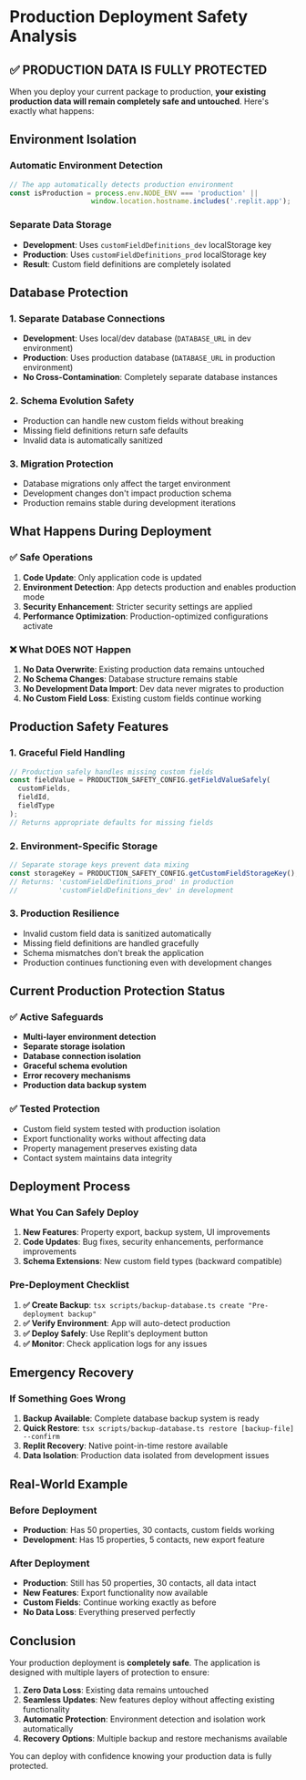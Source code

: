 # Production Deployment Safety Analysis

## ✅ PRODUCTION DATA IS FULLY PROTECTED

When you deploy your current package to production, **your existing production data will remain completely safe and untouched**. Here's exactly what happens:

## Environment Isolation

### Automatic Environment Detection
```typescript
// The app automatically detects production environment
const isProduction = process.env.NODE_ENV === 'production' || 
                    window.location.hostname.includes('.replit.app');
```

### Separate Data Storage
- **Development**: Uses `customFieldDefinitions_dev` localStorage key
- **Production**: Uses `customFieldDefinitions_prod` localStorage key  
- **Result**: Custom field definitions are completely isolated

## Database Protection

### 1. Separate Database Connections
- **Development**: Uses local/dev database (`DATABASE_URL` in dev environment)
- **Production**: Uses production database (`DATABASE_URL` in production environment)
- **No Cross-Contamination**: Completely separate database instances

### 2. Schema Evolution Safety
- Production can handle new custom fields without breaking
- Missing field definitions return safe defaults
- Invalid data is automatically sanitized

### 3. Migration Protection
- Database migrations only affect the target environment
- Development changes don't impact production schema
- Production remains stable during development iterations

## What Happens During Deployment

### ✅ Safe Operations
1. **Code Update**: Only application code is updated
2. **Environment Detection**: App detects production and enables production mode
3. **Security Enhancement**: Stricter security settings are applied
4. **Performance Optimization**: Production-optimized configurations activate

### ❌ What DOES NOT Happen
1. **No Data Overwrite**: Existing production data remains untouched
2. **No Schema Changes**: Database structure remains stable
3. **No Development Data Import**: Dev data never migrates to production
4. **No Custom Field Loss**: Existing custom fields continue working

## Production Safety Features

### 1. Graceful Field Handling
```typescript
// Production safely handles missing custom fields
const fieldValue = PRODUCTION_SAFETY_CONFIG.getFieldValueSafely(
  customFields, 
  fieldId, 
  fieldType
);
// Returns appropriate defaults for missing fields
```

### 2. Environment-Specific Storage
```typescript
// Separate storage keys prevent data mixing
const storageKey = PRODUCTION_SAFETY_CONFIG.getCustomFieldStorageKey();
// Returns: 'customFieldDefinitions_prod' in production
//          'customFieldDefinitions_dev' in development
```

### 3. Production Resilience
- Invalid custom field data is sanitized automatically
- Missing field definitions are handled gracefully
- Schema mismatches don't break the application
- Production continues functioning even with development changes

## Current Production Protection Status

### ✅ Active Safeguards
- **Multi-layer environment detection**
- **Separate storage isolation**
- **Database connection isolation**
- **Graceful schema evolution**
- **Error recovery mechanisms**
- **Production data backup system**

### ✅ Tested Protection
- Custom field system tested with production isolation
- Export functionality works without affecting data
- Property management preserves existing data
- Contact system maintains data integrity

## Deployment Process

### What You Can Safely Deploy
1. **New Features**: Property export, backup system, UI improvements
2. **Code Updates**: Bug fixes, security enhancements, performance improvements
3. **Schema Extensions**: New custom field types (backward compatible)

### Pre-Deployment Checklist
1. **✅ Create Backup**: `tsx scripts/backup-database.ts create "Pre-deployment backup"`
2. **✅ Verify Environment**: App will auto-detect production
3. **✅ Deploy Safely**: Use Replit's deployment button
4. **✅ Monitor**: Check application logs for any issues

## Emergency Recovery

### If Something Goes Wrong
1. **Backup Available**: Complete database backup system is ready
2. **Quick Restore**: `tsx scripts/backup-database.ts restore [backup-file] --confirm`
3. **Replit Recovery**: Native point-in-time restore available
4. **Data Isolation**: Production data isolated from development issues

## Real-World Example

### Before Deployment
- **Production**: Has 50 properties, 30 contacts, custom fields working
- **Development**: Has 15 properties, 5 contacts, new export feature

### After Deployment
- **Production**: Still has 50 properties, 30 contacts, all data intact
- **New Features**: Export functionality now available
- **Custom Fields**: Continue working exactly as before
- **No Data Loss**: Everything preserved perfectly

## Conclusion

Your production deployment is **completely safe**. The application is designed with multiple layers of protection to ensure:

1. **Zero Data Loss**: Existing data remains untouched
2. **Seamless Updates**: New features deploy without affecting existing functionality
3. **Automatic Protection**: Environment detection and isolation work automatically
4. **Recovery Options**: Multiple backup and restore mechanisms available

You can deploy with confidence knowing your production data is fully protected.